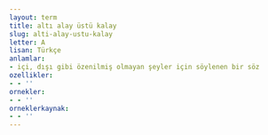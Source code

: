```yaml
---
layout: term
title: altı alay üstü kalay
slug: alti-alay-ustu-kalay
letter: A
lisan: Türkçe
anlamlar:
- içi, dışı gibi özenilmiş olmayan şeyler için söylenen bir söz
ozellikler:
- - ''
ornekler:
- - ''
orneklerkaynak:
- - ''
---
```


